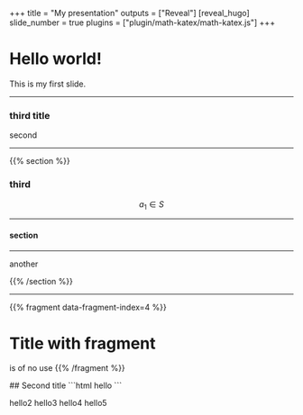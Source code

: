+++
title = "My presentation"
outputs = ["Reveal"]
[reveal_hugo]
slide_number = true
plugins = ["plugin/math-katex/math-katex.js"]
+++

# Hello world!

This is my first slide.

---


### third title

second

---

{{% section %}}

### third

$$ a_1 \in S$$

---

#### section

---

another

{{% /section %}}

---

{{% fragment data-fragment-index=4 %}}
# Title with fragment

is of no use
{{% /fragment %}} 

<span class='fragment' data-fragment-index=1>
## Second title
</span>

<span class='fragment' data-fragment-index=1>
```html
<span class='fragment' data-fragment-index=1>hello</span>
```
</span>

<span class='fragment' data-fragment-index=3>hello2</span>
<span class='fragment' data-fragment-index=2>hello3</span>
<span class='fragment' data-fragment-index=3>hello4</span>
<span class='fragment' data-fragment-index=4>hello5</span>
